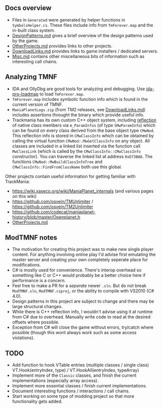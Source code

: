 ﻿## Docs overview

- Files in `Generated` were generated by helper functions in `SymbolsHelper.cs`. These files include info from `TmForever.map` and the in-built class system.
- [DesignPatterns.md](DesignPatterns.md) gives a brief overview of the design patterns used by the game.
- [OtherProjects.md](OtherProjects.md) provides links to other projects.
- [DownloadLinks.md](DownloadLinks.md) provides links to game installers / dedicated servers.
- [Misc.md](Misc.md) contains other miscellaneous bits of information such as interesting call chains.

## Analyzing TMNF

- IDA and OllyDbg are good tools for analyzing and debugging. Use [ida-pro-loadmap](https://github.com/mefistotelis/ida-pro-loadmap) to load `TmForever.map`.
- `TmForever.map` includes symbolic function info which is found in the current version of TMNF.
- `ManiaPlanetLogs.zip` (from TM2 releases, see [DownloadLinks.md](DownloadLinks.md)) includes assertions throught the binary which provide useful info.
- Trackmania has its own custom C++ object system, including [reflection](https://en.wikipedia.org/wiki/Reflective_programming) of native class members via `m_ParamInfos` (of type `SMwParamInfo`) which can be found on every class derived from the base object type `CMwNod`. This reflection info is stored in `CMwClassInfo` which can be obtained by calling the virtual function `CMwNod::MwGetClassInfo` on any object. All classes are included in a linked list inserted via the function call `MwClassLink` (which is called by the `CMwClassInfo::CMwClassInfo` constructor). You can traverse the linked list at address `0xD73BA8`. The functions `CMwNod::MwBuildClassInfoTree` and `CMwClassInfo::FindFromClassName` both use this global.

Other projects contain useful information for getting familiar with TrackMania:

- https://wiki.xaseco.org/wiki/ManiaPlanet_internals (and various pages on this wiki)
- https://github.com/osvein/TMUnlimiter / https://github.com/osvein/TM2Unlimiter
- https://github.com/codecat/maniaplanet-history/blob/master/Openplanet.h
- [OtherProjects.md](OtherProjects.md)

## ModTMNF notes

- The motivation for creating this project was to make new single player content. For anything involving online play I'd advise first emulating the master server and creating your own completely seperate place for modifications.
- C# is mostly used for convenience. There's interop overhead so something like C or C++ would probably be a better choice here if performance is a concern.
- Feel free to make a PR for a *seperate* newer `.sln`. But do not break `ModTMNF.sln`, `ModTMNF.csproj`, or the ability to compile with VS2010 (C# 4.0).
- Design patterns in this project are subject to change and there may be large structural changes.
- While there is C++ reflection info, I wouldn't advise using it at runtime from C# due to overhead. Manually write code to read at the desired offsets where possible.
- Exception from C# will close the game without errors, try/catch where possible (though this wont always work such as some access violations).

## TODO

- Add function to hook VTable entries (multiple classes / single class) VT.Hook(entryIndex, type) / VT.HookAll(entryIndex, typeArray)
- Implement more of the `Classic` classes, and finish the current implementations (especially array access).
- Implement more essential classes / finish current implementations.
- Document interesting functions / interactions / call chains.
- Start working on some type of modding project so that more functionality gets added.